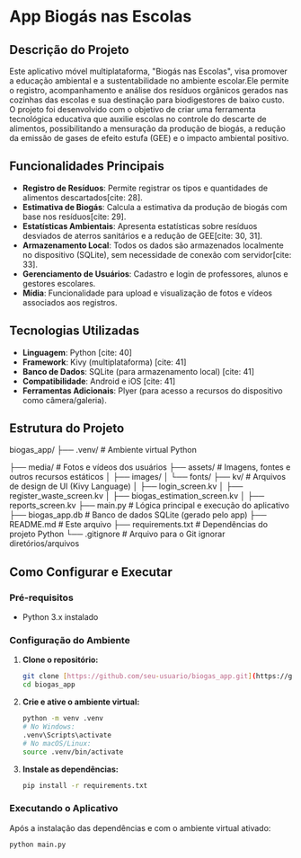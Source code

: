 # App Biogás nas Escolas

## Descrição do Projeto
Este aplicativo móvel multiplataforma, "Biogás nas Escolas", visa promover a educação ambiental e a sustentabilidade no ambiente escolar.Ele permite o registro, acompanhamento e análise dos resíduos orgânicos gerados nas cozinhas das escolas e sua destinação para biodigestores de baixo custo. O projeto foi desenvolvido com o objetivo de criar uma ferramenta tecnológica educativa que auxilie escolas no controle do descarte de alimentos, possibilitando a mensuração da produção de biogás, a redução da emissão de gases de efeito estufa (GEE) e o impacto ambiental positivo.

## Funcionalidades Principais
* **Registro de Resíduos**: Permite registrar os tipos e quantidades de alimentos descartados[cite: 28].
* **Estimativa de Biogás**: Calcula a estimativa da produção de biogás com base nos resíduos[cite: 29].
* **Estatísticas Ambientais**: Apresenta estatísticas sobre resíduos desviados de aterros sanitários e a redução de GEE[cite: 30, 31].
* **Armazenamento Local**: Todos os dados são armazenados localmente no dispositivo (SQLite), sem necessidade de conexão com servidor[cite: 33].
* **Gerenciamento de Usuários**: Cadastro e login de professores, alunos e gestores escolares.
* **Mídia**: Funcionalidade para upload e visualização de fotos e vídeos associados aos registros.

## Tecnologias Utilizadas
* **Linguagem**: Python [cite: 40]
* **Framework**: Kivy (multiplataforma) [cite: 41]
* **Banco de Dados**: SQLite (para armazenamento local) [cite: 41]
* **Compatibilidade**: Android e iOS [cite: 41]
* **Ferramentas Adicionais**: Plyer (para acesso a recursos do dispositivo como câmera/galeria).

## Estrutura do Projeto
biogas_app/
├── .venv/                  # Ambiente virtual Python

├── media/                  # Fotos e vídeos dos usuários
├── assets/                 # Imagens, fontes e outros recursos estáticos
│   ├── images/
│   └── fonts/
├── kv/                     # Arquivos de design de UI (Kivy Language)
│   ├── login_screen.kv
│   ├── register_waste_screen.kv
│   ├── biogas_estimation_screen.kv
│   ├── reports_screen.kv
├── main.py                 # Lógica principal e execução do aplicativo
├── biogas_app.db           # Banco de dados SQLite (gerado pelo app)
├── README.md               # Este arquivo
├── requirements.txt        # Dependências do projeto Python
└── .gitignore              # Arquivo para o Git ignorar diretórios/arquivos
## Como Configurar e Executar

### Pré-requisitos
* Python 3.x instalado

### Configuração do Ambiente
1.  **Clone o repositório:**
    ```bash
    git clone [https://github.com/seu-usuario/biogas_app.git](https://github.com/seu-usuario/biogas_app.git)
    cd biogas_app
    ```
2.  **Crie e ative o ambiente virtual:**
    ```bash
    python -m venv .venv
    # No Windows:
    .venv\Scripts\activate
    # No macOS/Linux:
    source .venv/bin/activate
    ```
3.  **Instale as dependências:**
    ```bash
    pip install -r requirements.txt
    ```

### Executando o Aplicativo
Após a instalação das dependências e com o ambiente virtual ativado:
```bash
python main.py
